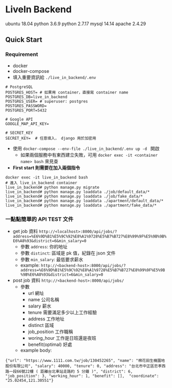 # LiveIn Backend
ubuntu 18.04
python 3.6.9
python 2.7.17
mysql 14.14
apache 2.4.29

## Quick Start
### Requirement 
* docker 
* docker-compose 
* 填入重要資訊給 `./live_in_backend/.env`
```env
# PostgreSQL
POSTGRES_HOST= # 如果用 container，直接寫 container name 
POSTGRES_DB=live_in_backend
POSTGRES_USER= # superuser: postgres
POSTGRES_PASSWORD=
POSTGRES_PORT=5432

# Google API
GOOGLE_MAP_API_KEY=

# SECRET_KEY
SECRET_KEY=  # 任意填入， django 用於加密用
```
* 使用 `docker-compose --env-file ./live_in_backend/.env up -d ` 開啟
    * 如果兩個服務中有東西建立失敗，可用 `docker exec -it <container name> bash` 來見查
* **First start 則需要在加入兩個指令**
```
docker exec -it live_in_backend bash
# 進入 live_in_backend container 
live_in_backend# python manage.py migrate
live_in_backend# python manage.py loaddata ./job/default_data/*
live_in_backend# python manage.py loaddata ./job/fake_data/*
live_in_backend# python manage.py loaddata ./apartment/default_data/*
live_in_backend# python manage.py loaddata ./apartment/fake_data/*

```

### 一點點簡單的 API TEST 文件
* get job 資料 `http://<localhost>:8000/api/jobs/?address=%E6%9D%B1%E5%9C%92%E8%A1%9728%E5%B7%B727%E8%99%9F%E5%9B%9B%E6%A8%93&district=6&min_salary=0`
  * 參數 `address`: 你的地址
  * 參數 `distinct`: 區域是 pk 值，紀錄在 json 文件
  * 參數 `min_salary`: 最低要求薪水
  * example: `http://<backend-host>:8000/api/jobs/?address=%E6%9D%B1%E5%9C%92%E8%A1%9728%E5%B7%B727%E8%99%9F%E5%9B%9B%E6%A8%93&district=6&min_salary=0`
* post job 資料 `http://<backend-host>:8000/api/jobs/`
  * 參數
    * url 網址
    * name 公司名稱
    * salary 薪水
    * tenure 需要滿足多少以上工作經驗
    * address 工作地址
    * distinct 區域
    * job_position 工作職稱
    * woring_hour 工作是日班還是夜班
    * benefit(optimal) 好處
  * example body:
```
{"url": "https://www.1111.com.tw/job/130452265", "name": "棉花田生機園地股份有限公司", "salary": 40000, "tenure": 0, "address": "台北市中正區忠孝西路一段66號22樓 ( 距離台北車站走路約 5 分鐘 )", "district": 6, "job_position": 3, "working_hour": 1, "benefit": [],  "coordinate": "25.02454,121.30551"}
```
